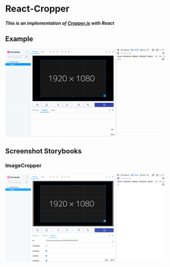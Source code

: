 # React-Cropper

##### This is an implementation of [Cropper.js](https://fengyuanchen.github.io/cropperjs) with React

## Example 
![example](/README/example.gif)

## Screenshot Storybooks

### ImageCropper
![imageCropper](/README/ImageCropper_storybooks.png)
